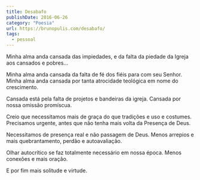 ```yaml
---
title: Desabafo
publishDate: 2016-06-26
category: "Poesia"
url: https://brunopulis.com/desabafo/
tags:
  - pessoal
---
```

Minha alma anda cansada das impiedades,
e da falta da piedade da Igreja aos cansados e pobres…

Minha alma anda cansada da falta de fé dos fiéis para com seu Senhor.
Minha alma anda cansada por tanta atrocidade teológica em nome do crescimento.

Cansada está pela falta de projetos e bandeiras da igreja.
Cansada por nossa omissão promíscua.

Creio que necessitamos mais de graça do que tradições e uso e costumes.
Precisamos urgente, antes que não tenha mais volta da Presença de Deus.

Necessitamos de presença real e não passagem de Deus.
Menos arrepios e mais quebrantamento, perdão e autoavaliação.

Olhar autocrítico se faz totalmente necessário em nossa época.
Menos conexões e mais oração.

E por fim mais solitude e virtude.
